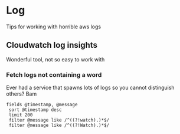 # Log

Tips for working with horrible aws logs

## Cloudwatch log insights

Wonderful tool, not so easy to work with

### Fetch logs not containing a word

Ever had a service that spawns lots of logs so you cannot distinguish others? Bam

```
fields @timestamp, @message
 sort @timestamp desc
 limit 200
 filter @message like /^((?!watch).)*$/
 filter @message like /^((?!Watch).)*$/
```
